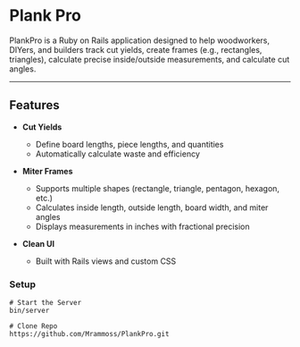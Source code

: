 # Plank Pro

PlankPro is a Ruby on Rails application designed to help woodworkers, DIYers, and builders track cut yields, create frames (e.g., rectangles, triangles), calculate precise inside/outside measurements, and calculate cut angles. 

---

## Features

- **Cut Yields**
  - Define board lengths, piece lengths, and quantities
  - Automatically calculate waste and efficiency

- **Miter Frames**
  - Supports multiple shapes (rectangle, triangle, pentagon, hexagon, etc.)
  - Calculates inside length, outside length, board width, and miter angles
  - Displays measurements in inches with fractional precision

- **Clean UI**
  - Built with Rails views and custom CSS

### Setup
```
# Start the Server
bin/server

# Clone Repo 
https://github.com/Mrammoss/PlankPro.git
